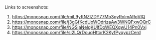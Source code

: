 Links to screenshots:
1. https://monosnap.com/file/miL9yftNZlZDY77Mb3qyRolmARqVIQ
2. https://monosnap.com/file/j3gGfKcdUoWOdrizaAw3WNQFxwOQrC
3. https://monosnap.com/file/NGSjaNelgKUlfDoWEQXgwU14Pn0Vxj
4. https://monosnap.com/file/sI2LQrDouqHttxrK2KyfPyqvpzCerd
